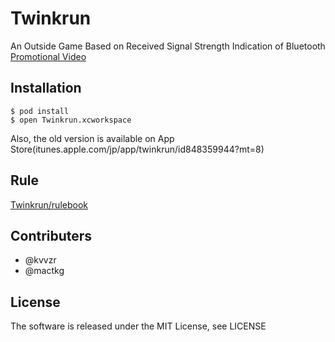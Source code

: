# Twinkrun
An Outside Game Based on Received Signal Strength Indication of Bluetooth
[Promotional Video](http://vimeo.com/87914113)

## Installation

```
$ pod install
$ open Twinkrun.xcworkspace
```

Also, the old version is available on App Store(itunes.apple.com/jp/app/twinkrun/id848359944?mt=8)

## Rule
[Twinkrun/rulebook](https://github.com/twinkrun/rulebook)

## Contributers
- @kvvzr
- @mactkg

## License
The software is released under the MIT License, see LICENSE
